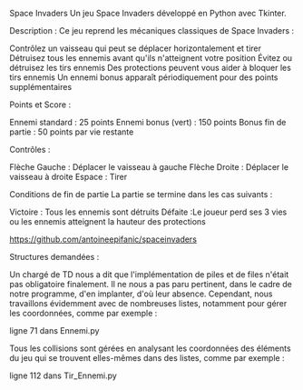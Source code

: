 Space Invaders
Un jeu Space Invaders développé en Python avec Tkinter.

Description :
Ce jeu reprend les mécaniques classiques de Space Invaders :

Contrôlez un vaisseau qui peut se déplacer horizontalement et tirer
Détruisez tous les ennemis avant qu'ils n'atteignent votre position
Évitez ou détruisez les tirs ennemis
Des protections peuvent vous aider à bloquer les tirs ennemis
Un ennemi bonus apparaît périodiquement pour des points supplémentaires

Points et Score :

Ennemi standard : 25 points
Ennemi bonus (vert) : 150 points
Bonus fin de partie : 50 points par vie restante

Contrôles :

Flèche Gauche : Déplacer le vaisseau à gauche
Flèche Droite : Déplacer le vaisseau à droite
Espace : Tirer

Conditions de fin de partie
La partie se termine dans les cas suivants :

Victoire : Tous les ennemis sont détruits
Défaite :Le joueur perd ses 3 vies ou les ennemis atteignent la hauteur des protections

https://github.com/antoineepifanic/spaceinvaders

Structures demandées :

Un chargé de TD nous a dit que l'implémentation de piles et de files n'était pas obligatoire finalement. Il ne nous a pas paru pertinent,
dans le cadre de notre programme, d'en implanter, d'où leur absence.
Cependant, nous travaillons évidemment avec de nombreuses listes, notamment pour gérer les coordonnées, comme par exemple :

ligne 71 dans Ennemi.py

Tous les collisions sont gérées en analysant les coordonnées des éléments du jeu qui se trouvent elles-mêmes dans des listes,
comme par exemple :

ligne 112 dans Tir_Ennemi.py